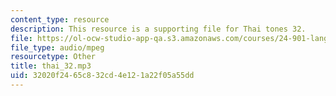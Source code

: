```yaml
---
content_type: resource
description: This resource is a supporting file for Thai tones 32.
file: https://ol-ocw-studio-app-qa.s3.amazonaws.com/courses/24-901-language-and-its-structure-i-phonology-fall-2010/32020f2465c832cd4e121a22f05a55dd_thai_32.mp3
file_type: audio/mpeg
resourcetype: Other
title: thai_32.mp3
uid: 32020f24-65c8-32cd-4e12-1a22f05a55dd
---
```

